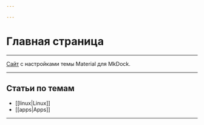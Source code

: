 ```yaml
---

---
```

# Главная страница
***
[Сайт](https://squidfunk.github.io/mkdocs-material/) с настройками темы Material для MkDock.
***
## Статьи по темам

- [[linux|Linux]]
- [[apps|Apps]]
***